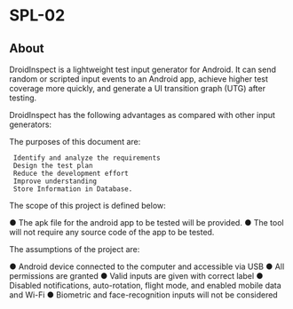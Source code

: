 # SPL-02

## About
DroidInspect is a lightweight test input generator for Android.
It can send random or scripted input events to an Android app, achieve higher test coverage more quickly, and generate a UI transition graph (UTG) after testing.


DroidInspect has the following advantages as compared with other input generators:

 The purposes of this document are: 

     Identify and analyze the requirements
     Design the test plan 
     Reduce the development effort 
     Improve understanding
     Store Information in Database.

The scope of this project is defined below: 

  ● The apk file for the android app to be tested will be provided.
  ● The tool will not require any source code of the app to be tested. 

The assumptions of the project are: 

● Android device connected to the computer and accessible via USB 
● All permissions are granted 
● Valid inputs are given with correct label 
● Disabled notifications, auto-rotation, flight mode, and enabled mobile data and           Wi-Fi 
● Biometric and face-recognition inputs will not be considered


